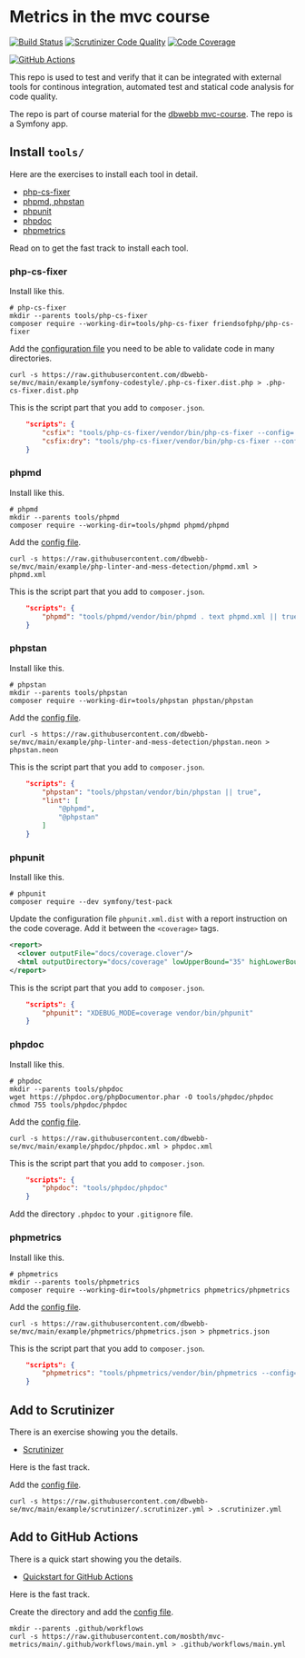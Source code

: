 Metrics in the mvc course
=========================

[![Build Status](https://scrutinizer-ci.com/g/mosbth/mvc-metrics/badges/build.png?b=main)](https://scrutinizer-ci.com/g/mosbth/mvc-metrics/build-status/main)
[![Scrutinizer Code Quality](https://scrutinizer-ci.com/g/mosbth/mvc-metrics/badges/quality-score.png?b=main)](https://scrutinizer-ci.com/g/mosbth/mvc-metrics/?branch=main)
[![Code Coverage](https://scrutinizer-ci.com/g/mosbth/mvc-metrics/badges/coverage.png?b=main)](https://scrutinizer-ci.com/g/mosbth/mvc-metrics/?branch=main)

[![GitHub Actions](https://github.com/mosbth/mvc-metrics/actions/workflows/main.yml/badge.svg)](https://github.com/mosbth/mvc-metrics/actions/workflows/main.yml)


This repo is used to test and verify that it can be integrated with external tools for continous integration, automated test and statical code analysis for code quality.

The repo is part of course material for the [dbwebb mvc-course](https://github.com/dbwebb-se/mvc). The repo is a Symfony app.



Install `tools/`
-------------------------

Here are the exercises to install each tool in detail.

* [php-cs-fixer](https://github.com/dbwebb-se/mvc/tree/main/example/symfony-codestyle)
* [phpmd, phpstan](https://github.com/dbwebb-se/mvc/tree/main/example/php-linter-and-mess-detection)
* [phpunit](https://github.com/dbwebb-se/mvc/tree/main/example/phpunit-symfony)
* [phpdoc](https://github.com/dbwebb-se/mvc/tree/main/example/phpdoc)
* [phpmetrics](https://github.com/dbwebb-se/mvc/tree/main/example/phpmetrics)

Read on to get the fast track to install each tool.



### php-cs-fixer

Install like this.

```
# php-cs-fixer
mkdir --parents tools/php-cs-fixer
composer require --working-dir=tools/php-cs-fixer friendsofphp/php-cs-fixer
```

Add the [configuration file](https://github.com/dbwebb-se/mvc/blob/main/example/symfony-codestyle/.php-cs-fixer.dist.php) you need to be able to validate code in many directories.

```
curl -s https://raw.githubusercontent.com/dbwebb-se/mvc/main/example/symfony-codestyle/.php-cs-fixer.dist.php > .php-cs-fixer.dist.php
```

This is the script part that you add to `composer.json`.

```json
    "scripts": {
        "csfix": "tools/php-cs-fixer/vendor/bin/php-cs-fixer --config=.php-cs-fixer.dist.php fix src tests",
        "csfix:dry": "tools/php-cs-fixer/vendor/bin/php-cs-fixer --config=.php-cs-fixer.dist.php fix src tests --dry-run -v"
    }
```



### phpmd

Install like this.

```
# phpmd
mkdir --parents tools/phpmd
composer require --working-dir=tools/phpmd phpmd/phpmd
```

Add the [config file](https://github.com/dbwebb-se/mvc/blob/main/example/php-linter-and-mess-detection/phpmd.xml).

```
curl -s https://raw.githubusercontent.com/dbwebb-se/mvc/main/example/php-linter-and-mess-detection/phpmd.xml > phpmd.xml
```

This is the script part that you add to `composer.json`.

```json
    "scripts": {
        "phpmd": "tools/phpmd/vendor/bin/phpmd . text phpmd.xml || true"
    }
```



### phpstan

Install like this.

```
# phpstan
mkdir --parents tools/phpstan
composer require --working-dir=tools/phpstan phpstan/phpstan
```

Add the [config file](https://github.com/dbwebb-se/mvc/blob/main/example/php-linter-and-mess-detection/phpstan.neon).

```
curl -s https://raw.githubusercontent.com/dbwebb-se/mvc/main/example/php-linter-and-mess-detection/phpstan.neon > phpstan.neon
```

This is the script part that you add to `composer.json`.

```json
    "scripts": {
        "phpstan": "tools/phpstan/vendor/bin/phpstan || true",
        "lint": [
            "@phpmd",
            "@phpstan"
        ]
    }
```



### phpunit

Install like this.

```
# phpunit
composer require --dev symfony/test-pack
```

Update the configuration file `phpunit.xml.dist` with a report instruction on the code coverage. Add it between the `<coverage>` tags. 

```xml
<report>
  <clover outputFile="docs/coverage.clover"/>
  <html outputDirectory="docs/coverage" lowUpperBound="35" highLowerBound="70"/>
</report>
```

This is the script part that you add to `composer.json`.

```json
    "scripts": {
        "phpunit": "XDEBUG_MODE=coverage vendor/bin/phpunit"
    }
```



### phpdoc

Install like this.

```
# phpdoc
mkdir --parents tools/phpdoc
wget https://phpdoc.org/phpDocumentor.phar -O tools/phpdoc/phpdoc
chmod 755 tools/phpdoc/phpdoc
```

Add the [config file](https://github.com/dbwebb-se/mvc/blob/main/example/phpdoc/phpdoc.xml).

```
curl -s https://raw.githubusercontent.com/dbwebb-se/mvc/main/example/phpdoc/phpdoc.xml > phpdoc.xml
```

This is the script part that you add to `composer.json`.

```json
    "scripts": {
        "phpdoc": "tools/phpdoc/phpdoc"
    }
```

Add the directory `.phpdoc` to your `.gitignore` file.



### phpmetrics

Install like this.

```
# phpmetrics
mkdir --parents tools/phpmetrics
composer require --working-dir=tools/phpmetrics phpmetrics/phpmetrics
```

Add the [config file](https://github.com/dbwebb-se/mvc/blob/main/example/phpmetrics/phpmetrics.json).

```
curl -s https://raw.githubusercontent.com/dbwebb-se/mvc/main/example/phpmetrics/phpmetrics.json > phpmetrics.json
```

This is the script part that you add to `composer.json`.

```json
    "scripts": {
        "phpmetrics": "tools/phpmetrics/vendor/bin/phpmetrics --config=phpmetrics.json"
    }
```



Add to Scrutinizer
-------------------------

There is an exercise showing you the details.

* [Scrutinizer](https://github.com/dbwebb-se/mvc/tree/main/example/scrutinizer)

Here is the fast track.

Add the [config file](https://github.com/dbwebb-se/mvc/blob/main/example/scrutinizer/.scrutinizer.yml).

```
curl -s https://raw.githubusercontent.com/dbwebb-se/mvc/main/example/scrutinizer/.scrutinizer.yml > .scrutinizer.yml
```



Add to GitHub Actions
-------------------------

There is a quick start showing you the details.

* [Quickstart for GitHub Actions](https://docs.github.com/en/actions/quickstart)

Here is the fast track.

Create the directory and add the [config file](https://github.com/mosbth/mvc-metrics/blob/main/.github/workflows/main.yml).

```
mkdir --parents .github/workflows
curl -s https://raw.githubusercontent.com/mosbth/mvc-metrics/main/.github/workflows/main.yml > .github/workflows/main.yml
```


